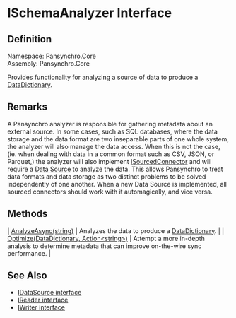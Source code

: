 # ISchemaAnalyzer Interface

## Definition

Namespace: Pansynchro.Core<BR>
Assembly: Pansynchro.Core

Provides functionality for analyzing a source of data to produce a [DataDictionary](Pansynchro.Core.DataDict.DataDictionary.html).

## Remarks

A Pansynchro analyzer is responsible for gathering metadata about an external source.  In some cases, such as SQL databases, where the data storage and the data format are two inseparable parts of one whole system, the analyzer will also manage the data access.  When this is not the case, (ie. when dealing with data in a common format such as CSV, JSON, or Parquet,) the analyzer will also implement [ISourcedConnector](Pansynchro.Core.ISourcedConnector.html) and will require a [Data Source](Pansynchro.Core.IDataSource) to analyze the data.  This allows Pansynchro to treat data formats and data storage as two distinct problems to be solved independently of one another.  When a new Data Source is implemented, all sourced connectors should work with it automagically, and vice versa.

## Methods

| [AnalyzeAsync(string)](Pansynchro.Core.ISchemaAnalyzer.AnalyzeAsync.html) | Analyzes the data to produce a [DataDictionary](Pansynchro.Core.DataDict.DataDictionary.html). |
| [Optimize(DataDictionary, Action&lt;string&gt;)](Pansynchro.Core.ISchemaAnalyzer.Optimize.html) | Attempt a more in-depth analysis to determine metadata that can improve on-the-wire sync performance. |

## See Also

* [IDataSource interface](Pansynchro.Core.IDataSource.html)
* [IReader interface](Pansynchro.Core.Reader.html)
* [IWriter interface](Pansynchro.Core.IWriter.html)
